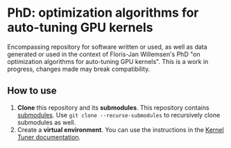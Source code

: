# PhD: optimization algorithms for auto-tuning GPU kernels
Encompassing repository for software written or used, as well as data generated or used in the context of Floris-Jan Willemsen's PhD "on optimization algorithms for auto-tuning GPU kernels". 
This is a work in progress, changes made may break compatibility. 

## How to use
1. **Clone** this repository and its **submodules**. This repository contains [submodules](https://git-scm.com/book/nl/v2/Git-Tools-Submodules). Use `git clone --recurse-submodules` to recursively clone submodules as well.  
2. Create a **virtual environment**. You can use the instructions in the [Kernel Tuner documentation](https://kerneltuner.github.io/kernel_tuner/stable/contributing.html#development-environment). 
